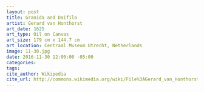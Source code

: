 ```yaml
---
layout: post
title: Granida and Daifilo
artist: Gerard van Honthorst
art_date: 1625
art_type: Oil on Canvas
art_size: 179 cm x 144.7 cm
art_location: Centraal Museum Utrecht, Netherlands
image: 11-30.jpg
date: 2016-11-30 12:00:00 -05:00
categories:
tags:
cite_author: Wikipedia
cite_url: http://commons.wikimedia.org/wiki/File%3AGerard_van_Honthorst_-_Granida_and_Daifilo_-_Google_Art_Project.jpg
---
```

